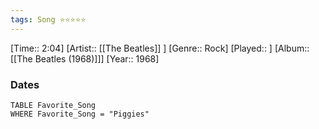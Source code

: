 ```yaml
---
tags: Song ⭐⭐⭐⭐⭐ 
---
```

[Time:: 2:04]
[Artist:: [[The Beatles]] ]
[Genre:: Rock]
[Played:: ]
[Album:: [[The Beatles (1968)]]]
[Year:: 1968]
### Dates
````dataview
TABLE Favorite_Song
WHERE Favorite_Song = "Piggies"
````